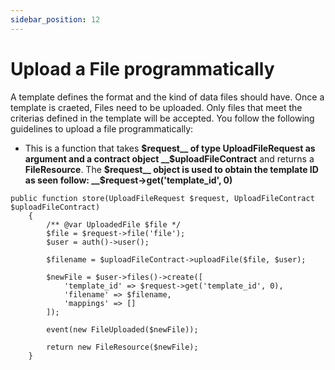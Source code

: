```yaml
---
sidebar_position: 12
---
```


# Upload a File programmatically

A template defines the format and the kind of data files should have. Once a template is craeted, Files need to be uploaded. Only files that meet the criterias defined in the template will be accepted. 
You follow the following guidelines to upload a file programmatically:
- This is a function that takes __$request__ of type UploadFileRequest as argument and a contract object __$uploadFileContract__ and returns a __FileResource__. The __$request__ object is used to obtain the template ID as seen follow: __$request->get('template_id', 0)__
```
public function store(UploadFileRequest $request, UploadFileContract $uploadFileContract)
    {
        /** @var UploadedFile $file */
        $file = $request->file('file');
        $user = auth()->user();

        $filename = $uploadFileContract->uploadFile($file, $user);

        $newFile = $user->files()->create([
            'template_id' => $request->get('template_id', 0),
            'filename' => $filename,
            'mappings' => []
        ]);

        event(new FileUploaded($newFile));

        return new FileResource($newFile);
    }


        
```